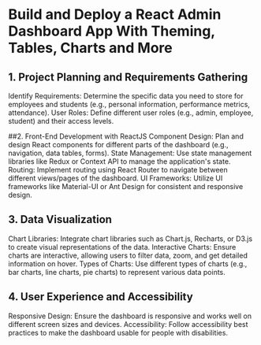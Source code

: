 # Build and Deploy a React Admin Dashboard App With Theming, Tables, Charts and More


## 1. Project Planning and Requirements Gathering
Identify Requirements: Determine the specific data you need to store for employees and students (e.g., personal information, performance metrics, attendance).
User Roles: Define different user roles (e.g., admin, employee, student) and their access levels.

##2. Front-End Development with ReactJS
Component Design: Plan and design React components for different parts of the dashboard (e.g., navigation, data tables, forms).
State Management: Use state management libraries like Redux or Context API to manage the application's state.
Routing: Implement routing using React Router to navigate between different views/pages of the dashboard.
UI Frameworks: Utilize UI frameworks like Material-UI or Ant Design for consistent and responsive design.


## 3.  Data Visualization
Chart Libraries: Integrate chart libraries such as Chart.js, Recharts, or D3.js to create visual representations of the data.
Interactive Charts: Ensure charts are interactive, allowing users to filter data, zoom, and get detailed information on hover.
Types of Charts: Use different types of charts (e.g., bar charts, line charts, pie charts) to represent various data points.


## 4. User Experience and Accessibility
Responsive Design: Ensure the dashboard is responsive and works well on different screen sizes and devices.
Accessibility: Follow accessibility best practices to make the dashboard usable for people with disabilities.



